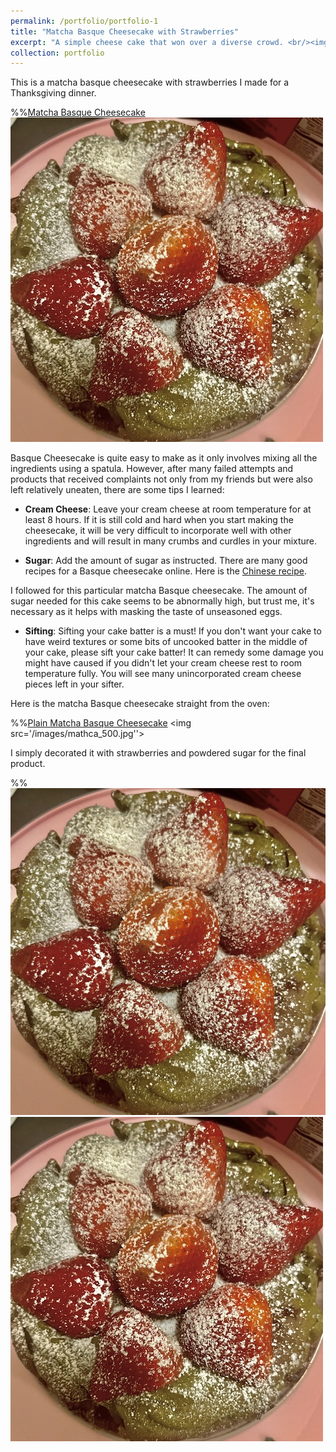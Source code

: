 ```yaml
---
permalink: /portfolio/portfolio-1
title: "Matcha Basque Cheesecake with Strawberries"
excerpt: "A simple cheese cake that won over a diverse crowd. <br/><img src='/images/matcha_strawberry_500.jpg'>"
collection: portfolio
---
```


This is a matcha basque cheesecake with strawberries I made for a Thanksgiving dinner.


%%[Matcha Basque Cheesecake](/images/matcha_strawberry.jpg)
<img src='/images/matcha_strawberry_500.jpg'>

Basque Cheesecake is quite easy to make as it only involves mixing all the ingredients using a spatula. However, after many failed attempts and products that received complaints not only from my friends but were also left relatively uneaten, there are some tips I learned:

- **Cream Cheese**: Leave your cream cheese at room temperature for at least 8 hours. If it is still cold and hard when you start making the cheesecake, it will be very difficult to incorporate well with other ingredients and will result in many crumbs and curdles in your mixture.

- **Sugar**: Add the amount of sugar as instructed. There are many good recipes for a Basque cheesecake online. Here is the [Chinese recipe](https://m.xiachufang.com/recipe/107118466/). 

I followed for this particular matcha Basque cheesecake. The amount of sugar needed for this cake seems to be abnormally high, but trust me, it's necessary as it helps with masking the taste of unseasoned eggs.

- **Sifting**: Sifting your cake batter is a must! If you don't want your cake to have weird textures or some bits of uncooked batter in the middle of your cake, please sift your cake batter! It can remedy some damage you might have caused if you didn't let your cream cheese rest to room temperature fully. You will see many unincorporated cream cheese pieces left in your sifter.

Here is the matcha Basque cheesecake straight from the oven:

%%[Plain Matcha Basque Cheesecake](/images/matcha.jpg)
<img src='/images/mathca_500.jpg''>

I simply decorated it with strawberries and powdered sugar for the final product.

%%![Matcha Basque Cheesecake](/images/matcha_strawberry.jpg)
<img src='/images/matcha_strawberry_500.jpg'>
